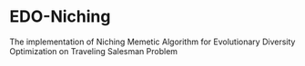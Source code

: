 # EDO-Niching
The implementation of Niching Memetic Algorithm for Evolutionary Diversity Optimization on Traveling Salesman Problem
